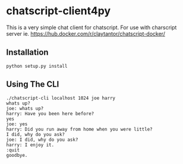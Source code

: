 # chatscript-client4py
This is a very simple chat client for chatscript. For use with charscript
server ie. https://hub.docker.com/r/claytantor/chatscript-docker/

## Installation

```
python setup.py install
```

## Using The CLI
```
./chatscript-cli localhost 1024 joe harry
whats up?
joe: whats up?
harry: Have you been here before?
yes
joe: yes
harry: Did you run away from home when you were little?
I did, why do you ask?
joe: I did, why do you ask?
harry: I enjoy it.
:quit
goodbye.
```
